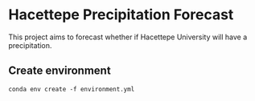 # Hacettepe Precipitation Forecast

This project aims to forecast whether if Hacettepe University will have a precipitation.

## Create environment 
```console
conda env create -f environment.yml
```
